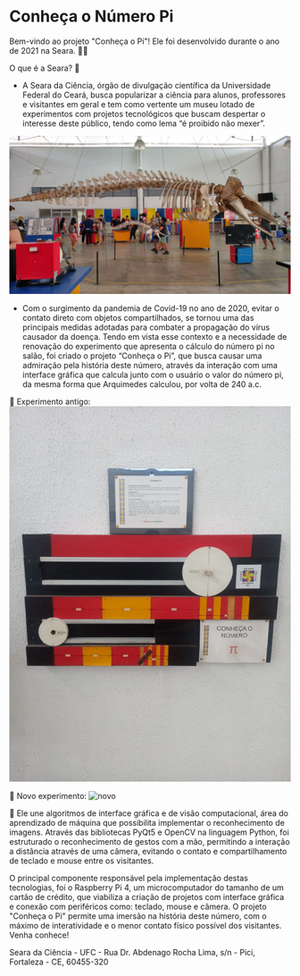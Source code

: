 # Conheça o Número Pi

Bem-vindo ao projeto "Conheça o Pi"! Ele foi desenvolvido durante o ano de 2021 na Seara. 👨‍💻️

O que é a Seara? 🤔️

- A Seara da Ciência, órgão de divulgação científica da Universidade Federal do Ceará, busca popularizar a ciência para alunos, professores e visitantes em geral e tem como vertente um museu lotado de experimentos com projetos tecnológicos que buscam despertar o interesse deste público, tendo como lema “é proibido não mexer”. 

![seara](searadaciencia.jpg)

- Com o surgimento da pandemia de Covid-19 no ano de 2020, evitar o contato direto com objetos compartilhados, se tornou uma das principais medidas adotadas para combater a propagação do vírus causador da doença. Tendo em vista esse contexto e a necessidade de renovação do experimento que apresenta o cálculo do número pi no salão, foi criado o projeto “Conheça o Pi”, que busca causar uma admiração pela história deste número, através da interação com uma interface gráfica que calcula junto com o usuário o valor do número pi, da mesma forma que Arquimedes calculou, por volta de 240 a.c. 

🧐️ Experimento antigo:
![antigo](piantigo.jpeg)

🤯️ Novo experimento:
![novo](pinovo.jpg)

🤖️ Ele une algoritmos de interface gráfica e de visão computacional, área do aprendizado de máquina que possibilita implementar o reconhecimento de imagens. Através das bibliotecas PyQt5 e OpenCV na linguagem Python, foi estruturado o reconhecimento de gestos com a mão, permitindo a interação a distância através de uma câmera, evitando o contato e compartilhamento de teclado e mouse entre os visitantes. 

O principal componente responsável pela implementação destas tecnologias, foi o Raspberry Pi 4, um microcomputador do tamanho de um cartão de crédito, que viabiliza a criação de projetos com interface gráfica e conexão com periféricos como: teclado, mouse e câmera. O projeto "Conheça o Pi" permite uma imersão na história deste número, com o máximo de interatividade e o menor contato físico possível dos visitantes. Venha conhece!

Seara da Ciência - UFC - Rua Dr. Abdenago Rocha Lima, s/n - Pici, Fortaleza - CE, 60455-320
